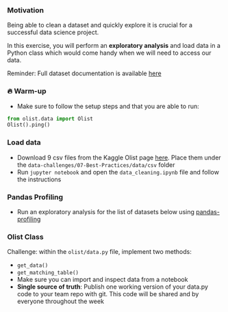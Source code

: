 ### Motivation

Being able to clean a dataset and quickly explore it is crucial for a successful data science project.

In this exercise, you will perform an **exploratory analysis** and load data in a Python class which would come handy when we will need to access our data.

Reminder: Full dataset documentation is available [here](https://github.com/lewagon/data-challenges/tree/master/07-Best-Practices/data)

### 🔥 Warm-up

- Make sure to follow the setup steps and that you are able to run:

```python
from olist.data import Olist
Olist().ping()
```

### Load data

- Download 9 csv files from the Kaggle Olist page [here](https://www.kaggle.com/olistbr/brazilian-ecommerce). Place them under the `data-challenges/07-Best-Practices/data/csv` folder
- Run `jupyter notebook` and open the `data_cleaning.ipynb` file and follow the instructions

### Pandas Profiling

- Run an exploratory analysis for the list of datasets below using [pandas-profiling](https://github.com/pandas-profiling/pandas-profiling)


### Olist Class

Challenge: within the `olist/data.py` file, implement two methods:
- `get_data()`
- `get_matching_table()`
- Make sure you can import and inspect data from a notebook
- **Single source of truth**: Publish one working version of your data.py code to your team repo with git. This code will be shared and by everyone throughout the week
